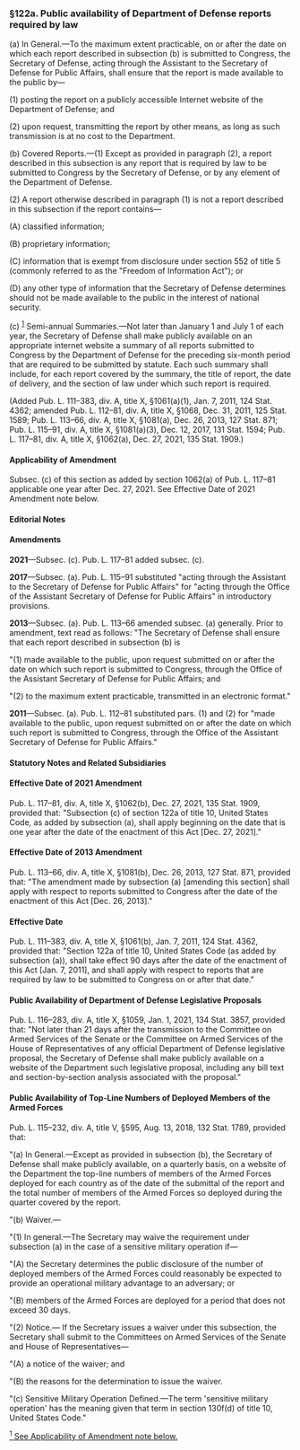 ### §122a. Public availability of Department of Defense reports required by law ###

(a) In General.—To the maximum extent practicable, on or after the date on which each report described in subsection (b) is submitted to Congress, the Secretary of Defense, acting through the Assistant to the Secretary of Defense for Public Affairs, shall ensure that the report is made available to the public by—

(1) posting the report on a publicly accessible Internet website of the Department of Defense; and

(2) upon request, transmitting the report by other means, as long as such transmission is at no cost to the Department.

(b) Covered Reports.—(1) Except as provided in paragraph (2), a report described in this subsection is any report that is required by law to be submitted to Congress by the Secretary of Defense, or by any element of the Department of Defense.

(2) A report otherwise described in paragraph (1) is not a report described in this subsection if the report contains—

(A) classified information;

(B) proprietary information;

(C) information that is exempt from disclosure under section 552 of title 5 (commonly referred to as the "Freedom of Information Act"); or

(D) any other type of information that the Secretary of Defense determines should not be made available to the public in the interest of national security.

(c) <sup><a href="#122a_1_target" name="122a_1">1</a></sup> Semi-annual Summaries.—Not later than January 1 and July 1 of each year, the Secretary of Defense shall make publicly available on an appropriate internet website a summary of all reports submitted to Congress by the Department of Defense for the preceding six-month period that are required to be submitted by statute. Each such summary shall include, for each report covered by the summary, the title of report, the date of delivery, and the section of law under which such report is required.

(Added Pub. L. 111–383, div. A, title X, §1061(a)(1), Jan. 7, 2011, 124 Stat. 4362; amended Pub. L. 112–81, div. A, title X, §1068, Dec. 31, 2011, 125 Stat. 1589; Pub. L. 113–66, div. A, title X, §1081(a), Dec. 26, 2013, 127 Stat. 871; Pub. L. 115–91, div. A, title X, §1081(a)(3), Dec. 12, 2017, 131 Stat. 1594; Pub. L. 117–81, div. A, title X, §1062(a), Dec. 27, 2021, 135 Stat. 1909.)

#### Applicability of Amendment ####

Subsec. (c) of this section as added by section 1062(a) of Pub. L. 117–81 applicable one year after Dec. 27, 2021. See Effective Date of 2021 Amendment note below.

#### **Editorial Notes** ####

#### Amendments ####

**2021**—Subsec. (c). Pub. L. 117–81 added subsec. (c).

**2017**—Subsec. (a). Pub. L. 115–91 substituted "acting through the Assistant to the Secretary of Defense for Public Affairs" for "acting through the Office of the Assistant Secretary of Defense for Public Affairs" in introductory provisions.

**2013**—Subsec. (a). Pub. L. 113–66 amended subsec. (a) generally. Prior to amendment, text read as follows: "The Secretary of Defense shall ensure that each report described in subsection (b) is

"(1) made available to the public, upon request submitted on or after the date on which such report is submitted to Congress, through the Office of the Assistant Secretary of Defense for Public Affairs; and

"(2) to the maximum extent practicable, transmitted in an electronic format."

**2011**—Subsec. (a). Pub. L. 112–81 substituted pars. (1) and (2) for "made available to the public, upon request submitted on or after the date on which such report is submitted to Congress, through the Office of the Assistant Secretary of Defense for Public Affairs."

#### **Statutory Notes and Related Subsidiaries** ####

#### Effective Date of 2021 Amendment ####

Pub. L. 117–81, div. A, title X, §1062(b), Dec. 27, 2021, 135 Stat. 1909, provided that: "Subsection (c) of section 122a of title 10, United States Code, as added by subsection (a), shall apply beginning on the date that is one year after the date of the enactment of this Act [Dec. 27, 2021]."

#### Effective Date of 2013 Amendment ####

Pub. L. 113–66, div. A, title X, §1081(b), Dec. 26, 2013, 127 Stat. 871, provided that: "The amendment made by subsection (a) [amending this section] shall apply with respect to reports submitted to Congress after the date of the enactment of this Act [Dec. 26, 2013]."

#### Effective Date ####

Pub. L. 111–383, div. A, title X, §1061(b), Jan. 7, 2011, 124 Stat. 4362, provided that: "Section 122a of title 10, United States Code (as added by subsection (a)), shall take effect 90 days after the date of the enactment of this Act [Jan. 7, 2011], and shall apply with respect to reports that are required by law to be submitted to Congress on or after that date."

#### Public Availability of Department of Defense Legislative Proposals ####

Pub. L. 116–283, div. A, title X, §1059, Jan. 1, 2021, 134 Stat. 3857, provided that: "Not later than 21 days after the transmission to the Committee on Armed Services of the Senate or the Committee on Armed Services of the House of Representatives of any official Department of Defense legislative proposal, the Secretary of Defense shall make publicly available on a website of the Department such legislative proposal, including any bill text and section-by-section analysis associated with the proposal."

#### Public Availability of Top-Line Numbers of Deployed Members of the Armed Forces ####

Pub. L. 115–232, div. A, title V, §595, Aug. 13, 2018, 132 Stat. 1789, provided that:

"(a) In General.—Except as provided in subsection (b), the Secretary of Defense shall make publicly available, on a quarterly basis, on a website of the Department the top-line numbers of members of the Armed Forces deployed for each country as of the date of the submittal of the report and the total number of members of the Armed Forces so deployed during the quarter covered by the report.

"(b) Waiver.—

"(1) In general.—The Secretary may waive the requirement under subsection (a) in the case of a sensitive military operation if—

"(A) the Secretary determines the public disclosure of the number of deployed members of the Armed Forces could reasonably be expected to provide an operational military advantage to an adversary; or

"(B) members of the Armed Forces are deployed for a period that does not exceed 30 days.

"(2) Notice.— If the Secretary issues a waiver under this subsection, the Secretary shall submit to the Committees on Armed Services of the Senate and House of Representatives—

"(A) a notice of the waiver; and

"(B) the reasons for the determination to issue the waiver.

"(c) Sensitive Military Operation Defined.—The term 'sensitive military operation' has the meaning given that term in section 130f(d) of title 10, United States Code."

[<sup>1</sup> See Applicability of Amendment note below.](#122a_1)
